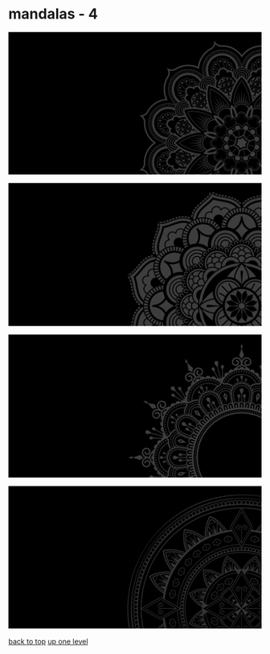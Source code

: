 # mandalas - 4
[![mandala_10.png](https://raw.githubusercontent.com/buckmanc/wallpapers/main/terminal/grey%20on%20black/big/mandalas/mandala_10.png "mandala_10.png")](https://raw.githubusercontent.com/buckmanc/wallpapers/main/terminal/grey%20on%20black/big/mandalas/mandala_10.png)

[![mandala_2.png](https://raw.githubusercontent.com/buckmanc/wallpapers/main/terminal/grey%20on%20black/big/mandalas/mandala_2.png "mandala_2.png")](https://raw.githubusercontent.com/buckmanc/wallpapers/main/terminal/grey%20on%20black/big/mandalas/mandala_2.png)

[![mandala_3.png](https://raw.githubusercontent.com/buckmanc/wallpapers/main/terminal/grey%20on%20black/big/mandalas/mandala_3.png "mandala_3.png")](https://raw.githubusercontent.com/buckmanc/wallpapers/main/terminal/grey%20on%20black/big/mandalas/mandala_3.png)

[![mandala_5.png](https://raw.githubusercontent.com/buckmanc/wallpapers/main/terminal/grey%20on%20black/big/mandalas/mandala_5.png "mandala_5.png")](https://raw.githubusercontent.com/buckmanc/wallpapers/main/terminal/grey%20on%20black/big/mandalas/mandala_5.png)



[back to top](#)
[up one level](/terminal/grey%20on%20black/big/README.MD)
